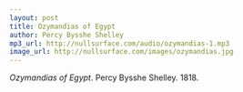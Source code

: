 ```yaml
---
layout: post
title: Ozymandias of Egypt
author: Percy Bysshe Shelley
mp3_url: http://nullsurface.com/audio/ozymandias-1.mp3
image_url: http://nullsurface.com/images/ozymandias.jpg
---
```


_Ozymandias of Egypt_.  Percy Bysshe Shelley.  1818.